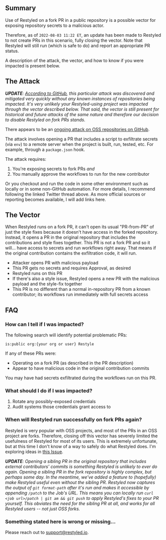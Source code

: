 ## Summary

Use of Restyled on a fork PR in a public repository is a possible vector for exposing repository secrets to a malicious actor.

Therefore, as of `2022-08-03 11:22 ET`, an update has been made to Restyled to not create PRs in this scenario, fully closing the vector. Note that Restyled will still run (which is safe to do) and report an appropriate PR status.

A description of the attack, the vector, and how to know if you were impacted is present below.

## The Attack

_**UPDATE**: [According to GitHub](https://twitter.com/GitHubSecurity/status/1554843443200806913), this particular attack was discovered and mitigated very quickly without any known instances of repositories being impacted. It's very unlikely your Restyled-using project was impacted through the vector described below. That said, the vector is still present for historical and future attacks of the same nature and therefore our decision to disable Restyled on fork PRs stands._

There appears to be an [ongoing attack on OSS repositories on GitHub](https://twitter.com/stephenlacy/status/1554697077430505473).

The attack involves opening a PR that includes a script to exfiltrate secrets (via `env`) to a remote server when the project is built, run, tested, etc. For example, through a `package.json` hook.

The attack requires:

1. You're exposing secrets to fork PRs *and*
2. You manually approve the workflows to run for the new contributor

Or you checkout and run the code in some other environment such as locally or in some non-GitHub automation. For more details, I recommend following the linked Twitter thread above. As more official sources or reporting becomes available, I will add links here.

## The Vector

When Restyled runs on a fork PR, it can't open its usual "PR-from-PR" of just the style fixes because it doesn't have access in the forked repository. Instead, it opens a PR in the original repository that includes the contributions and style fixes together. This PR is not a fork PR and so it will... have access to secrets and run workflows right away. That means if the original contribution contains the exfiltration code, it will run.

- Attacker opens PR with malicious payload
- This PR gets no secrets and requires Approval, as desired
- Restyled runs on this PR
- If there's also a style issue, Restyled opens a new PR with the malicious payload and the style-fix together
- This PR is no different than a normal in-repository PR from a known contributor; its workflows run immediately with full secrets access

## FAQ

### How can I tell if I was impacted?

The following search will identify potential problematic PRs:

```
is:public org:{your org or user} Restyle 
```

If any of these PRs were:

- Operating on a fork PR (as described in the PR description)
- Appear to have malicious code in the original contribution commits

You may have had secrets exfiltrated during the workflows run on this PR.

### What should I do if I was impacted?

1. Rotate any possibly-exposed credentials
1. Audit systems those credentials grant access to

### When will Restyled run successfully on fork PRs again?

Restyled is very popular with OSS projects, and most of the PRs in an OSS project are forks. Therefore, closing off this vector has severely limited the usefulness of Restyled for most of its users. This is extremely unfortunate, but at this time I don't know of a way to safely do what Restyled does. I'm exploring ideas in [this Issue](https://github.com/restyled-io/restyled.io/issues/201#issuecomment-1204165453).

_**UPDATE**: Opening a sibling PR in the original repository that includes external contributors' commits is something Restyled is unlikely to ever do again. Opening a sibling PR in the fork repository is highly complex, but perhaps some day. In the meantime, we've added a feature to (hopefully) make Restyled useful even without the sibling PR. Restyled now captures the output of `git format-path` after it's run and makes it accessible by appending `/patch` to the Job's URL. This means you can locally run `curl <job url>/patch | git am && git push` to apply Restyled's fixes to your PR yourself. This obviates the need for the sibling PR at all, and works for all Restyled users -- not just OSS forks._

### Something stated here is wrong or missing...

Please reach out to support@restyled.io.